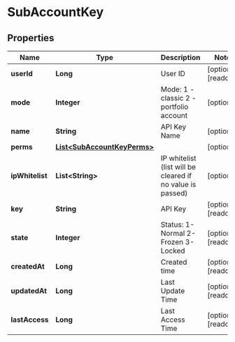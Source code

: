
# SubAccountKey

## Properties

Name | Type | Description | Notes
------------ | ------------- | ------------- | -------------
**userId** | **Long** | User ID |  [optional] [readonly]
**mode** | **Integer** | Mode: 1 - classic 2 - portfolio account |  [optional]
**name** | **String** | API Key Name |  [optional]
**perms** | [**List&lt;SubAccountKeyPerms&gt;**](SubAccountKeyPerms.md) |  |  [optional]
**ipWhitelist** | **List&lt;String&gt;** | IP whitelist (list will be cleared if no value is passed) |  [optional]
**key** | **String** | API Key |  [optional] [readonly]
**state** | **Integer** | Status: 1-Normal 2-Frozen 3-Locked |  [optional] [readonly]
**createdAt** | **Long** | Created time |  [optional] [readonly]
**updatedAt** | **Long** | Last Update Time |  [optional] [readonly]
**lastAccess** | **Long** | Last Access Time |  [optional] [readonly]

